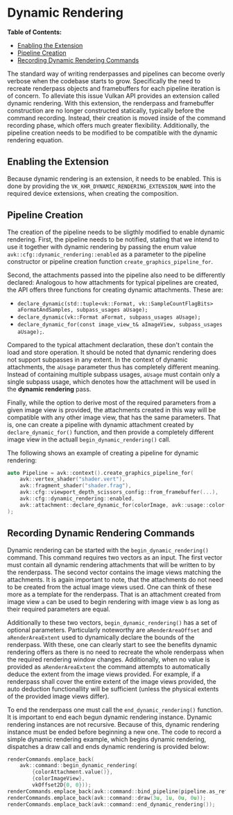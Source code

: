 # Dynamic Rendering

**Table of Contents:**     
- [Enabling the Extension](#enabling-the-extension) 
- [Pipeline Creation](#pipeline-creation) 
- [Recording Dynamic Rendering Commands](#recording-dynamic-rendering-commands) 

The standard way of writing renderpasses and pipelines can become overly verbose when the codebase starts to grow. Specifically the need to recreate renderpass objects and framebuffers for each pipeline iteration is of concern. To alleviate this issue Vulkan API provides an extension called dynamic rendering. With this extension, the renderpass and framebuffer construction are no longer constructed statically, typically before the command recording. Instead, their creation is moved inside of the command recording phase, which offers much greater flexibility. Additionally, the pipeline creation needs to be modified to be compatible with the dynamic rendering equation.

## Enabling the Extension

Because dynamic rendering is an extension, it needs to be enabled. This is done by providing the `VK_KHR_DYNAMIC_RENDERING_EXTENSION_NAME` into the required device extensions, when creating the composition.

## Pipeline Creation

The creation of the pipeline needs to be sligthly modified to enable dynamic rendering. First, the pipeline needs to be notified, stating that we intend to use it together with dynamic rendering by passing the enum value `avk::cfg::dynamic_rendering::enabled` as a parameter to the pipeline constructor or pipeline creation function `create_graphics_pipeline_for`.

Second, the attachments passed into the pipeline also need to be differently declared: Analogous to how attachments for typical pipelines are created, the API offers three functions for creating dynamic attachments. These are:
- `declare_dynamic(std::tuple<vk::Format, vk::SampleCountFlagBits> aFormatAndSamples, subpass_usages aUsage);`
- `declare_dynamic(vk::Format aFormat, subpass_usages aUsage);`
- `declare_dynamic_for(const image_view_t& aImageView, subpass_usages aUsage);`.

Compared to the typical attachment declaration, these don't contain the load and store operation. It should be noted that dynamic rendering does not support subpasses in any extent. In the context of dynamic attachments, the `aUsage` parameter thus has completely different meaning. Instead of containing multiple subpass usages, `aUsage` must contain only a single subpass usage, which denotes how the attachment will be used in the **dynamic rendering** pass.

Finally, while the option to derive most of the required parameters from a given image view is provided, the attachments created in this way will be compatible with any other image view, that has the same parameters. That is, one can create a pipeline with dynamic attachment created by `declare_dynamic_for()` function, and then provide a completely different image view in the actuall `begin_dynamic_rendering()` call. 

The following shows an example of creating a pipeline for dynamic rendering:
```cpp
auto Pipeline = avk::context().create_graphics_pipeline_for(
	avk::vertex_shader("shader.vert"),
	avk::fragment_shader("shader.frag"),
	avk::cfg::viewport_depth_scissors_config::from_framebuffer(...),
	avk::cfg::dynamic_rendering::enabled,
	avk::attachment::declare_dynamic_for(colorImage, avk::usage::color(0))
);
```

## Recording Dynamic Rendering Commands

Dynamic rendering can be started with the `begin_dynamic_rendering()` command. This command requires two vectors as an input. The first vector must contain all dynamic rendering attachments that will be written to by the renderpass. The second vector contains the image views matching the attachments. It is again important to note, that the attachments do not need to be created from the actual image views used. One can think of these more as a template for the renderpass. That is an attachment created from image view `a` can be used to begin rendering with image view `b` as long as their required parameters are equal.

Additionally to these two vectors, `begin_dynamic_rendering()` has a set of optional parameters. Particularly noteworthy are `aRenderAreaOffset` and `aRenderAreaExtent` used to dynamically declare the bounds of the renderpass. With these, one can clearly start to see the benefits dynamic rendering offers as there is no need to recreate the whole renderpass when the required rendering window changes. Additionally, when no value is provided as `aRenderAreaExtent` the command attempts to automatically deduce the extent from the image views provided. For example, if a renderpass shall cover the entire extent of the image views provided, the auto deduction functionallity will be sufficient (unless the physical extents of the provided image views differ).

To end the renderpass one must call the `end_dynamic_rendering()` function. It is important to end each begun dynamic rendering instance. Dynamic rendering instances are not recursive. Because of this, dynamic rendering instance must be ended before beginning a new one. The code to record a simple dynamic rendering example, which begins dynamic rendering, dispatches a draw call and ends dynamic rendering is provided below:

```cpp
renderCommands.emplace_back(
    avk::command::begin_dynamic_rendering(
		{colorAttachment.value()},
		{colorImageView},
		vkOffset2D{0, 0}));
renderCommands.emplace_back(avk::command::bind_pipeline(pipeline.as_reference()));
renderCommands.emplace_back(avk::command::draw(3u, 1u, 0u, 0u));
renderCommands.emplace_back(avk::command::end_dynamic_rendering());
```
